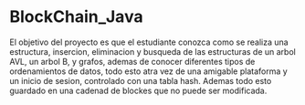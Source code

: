 # BlockChain_Java
El objetivo del proyecto es que el estudiante conozca como se realiza una estructura, insercion, eliminacion y busqueda de las estructuras de un arbol AVL, un arbol B, y grafos, ademas de conocer diferentes tipos de ordenamientos de datos, todo esto atra vez de una amigable plataforma y un inicio de sesion, controlado con una tabla hash. Ademas todo esto guardado en una cadenad de blockes que no puede ser modificada.
